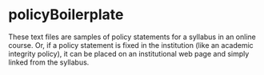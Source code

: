 policyBoilerplate
=================
These text files are samples of policy statements for a syllabus in an online course. Or, if a policy statement is fixed in the institution (like an academic integrity policy), it can be placed on an institutional web page and simply linked from the syllabus. 